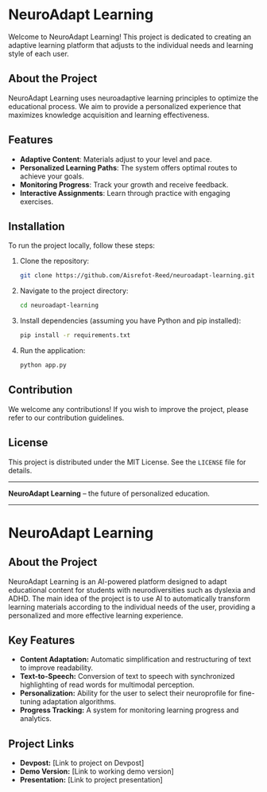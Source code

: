 # NeuroAdapt Learning

Welcome to NeuroAdapt Learning! This project is dedicated to creating an adaptive learning platform that adjusts to the individual needs and learning style of each user.

## About the Project

NeuroAdapt Learning uses neuroadaptive learning principles to optimize the educational process. We aim to provide a personalized experience that maximizes knowledge acquisition and learning effectiveness.

## Features

- **Adaptive Content**: Materials adjust to your level and pace.
- **Personalized Learning Paths**: The system offers optimal routes to achieve your goals.
- **Monitoring Progress**: Track your growth and receive feedback.
- **Interactive Assignments**: Learn through practice with engaging exercises.

## Installation

To run the project locally, follow these steps:

1. Clone the repository:
   ```bash
   git clone https://github.com/Aisrefot-Reed/neuroadapt-learning.git
   ```
2. Navigate to the project directory:
   ```bash
   cd neuroadapt-learning
   ```
3. Install dependencies (assuming you have Python and pip installed):
   ```bash
   pip install -r requirements.txt
   ```
4. Run the application:
   ```bash
   python app.py
   ```

## Contribution

We welcome any contributions! If you wish to improve the project, please refer to our contribution guidelines.

## License

This project is distributed under the MIT License. See the `LICENSE` file for details.

---

**NeuroAdapt Learning** – the future of personalized education.

---

# NeuroAdapt Learning

## About the Project

NeuroAdapt Learning is an AI-powered platform designed to adapt educational content for students with neurodiversities such as dyslexia and ADHD. The main idea of the project is to use AI to automatically transform learning materials according to the individual needs of the user, providing a personalized and more effective learning experience.

## Key Features

*   **Content Adaptation:** Automatic simplification and restructuring of text to improve readability.
*   **Text-to-Speech:** Conversion of text to speech with synchronized highlighting of read words for multimodal perception.
*   **Personalization:** Ability for the user to select their neuroprofile for fine-tuning adaptation algorithms.
*   **Progress Tracking:** A system for monitoring learning progress and analytics.

## Project Links

*   **Devpost:** [Link to project on Devpost]
*   **Demo Version:** [Link to working demo version]
*   **Presentation:** [Link to project presentation]
